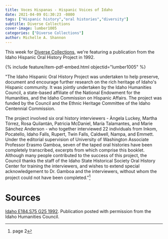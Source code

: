 ```yaml
---
title: Voces Hispanas - Hispanic Voices of Idaho
date: 2021-04-09 01:30:23 -0800
tags: ["Hispanic history","oral histories","diversity"]
subtitle: Diverse Collections
cover-image: lumber1005
categories: ["Diverse Collections"]
author: Michelle A. Shannon
---
```


This week for [Diverse Collections](https://harvester.lib.uidaho.edu/series/diversecollections.html), we're featuring a publication from the Idaho Hispanic Oral History Project in 1992.

{% include feature/item-pdf-embed.html objectid="lumber1005" %}

"The Idaho Hispanic Oral History Project was undertaken to help preserve, document and encourage further research on the rich heritage of Idaho's Hispanic community. It was jointly undertaken by the Idaho Humanities Council, a state-based affiliate of the National Endowment for the Humanities, and the Idaho Commission on Hispanic Affairs. The project was funded by the Council and the Ethnic Heritage Committee of the Idaho Centennial Commission.

The project involved six oral history interviewers - Àngela Luckey, Martha Tórrez, Rosa Quilantán, Patricia McDaniel, María Talamantes, and Marie Sánchez Anderson - who together interviewed 22 individuals from Inkom, Pocatello, Idaho Falls, Rupert, Twin Falls, Caldwell, Nampa, and Emmett. Under the editorial supervision of University of Washington Associate Professor Erasmo Gamboa, seven of the taped oral histories have been completely transcribed, excerpts from which comprise this booklet. Although many people contributed to the success of this project, the Council thanks the staff of the Idaho State Historical Society Oral History Center for training the interviewers, and wishes to extend special acknowledgement to Dr. Gamboa and the interviewers, without whom the project could not have been completed."[^1]

# Sources

[Idaho E184.S75 G25 1992](https://alliance-primo.hosted.exlibrisgroup.com/permalink/f/m1uotc/CP71151724860001451). Publication posted with permission from the Idaho Humanities Council. 

[^1]: page 2